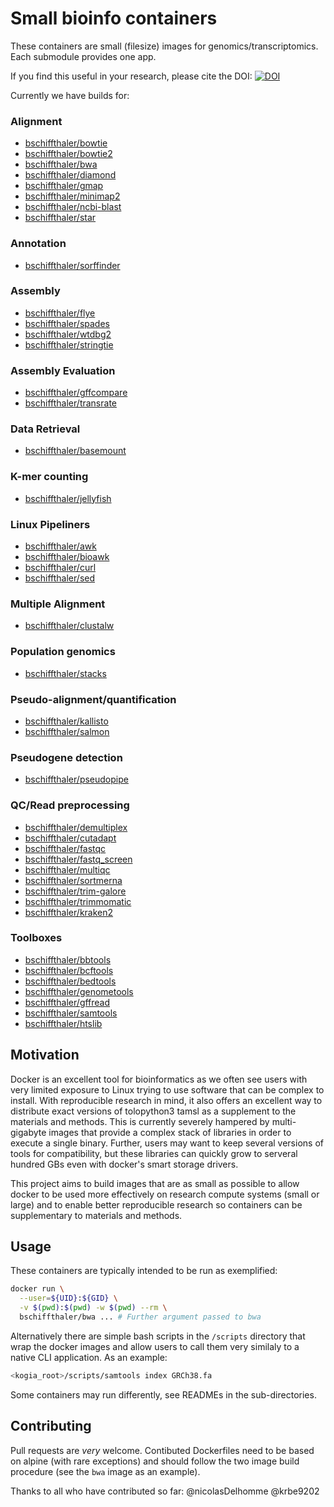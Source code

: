 # Small bioinfo containers

These containers are small (filesize) images for genomics/transcriptomics. Each
submodule provides one app.

If you find this useful in your research, please cite the DOI:
[![DOI](https://zenodo.org/badge/222556447.svg)](https://zenodo.org/badge/latestdoi/222556447)

Currently we have builds for:

### Alignment

- [bschiffthaler/bowtie](https://hub.docker.com/repository/docker/bschiffthaler/bowtie)
- [bschiffthaler/bowtie2](https://hub.docker.com/repository/docker/bschiffthaler/bowtie2)
- [bschiffthaler/bwa](https://hub.docker.com/repository/docker/bschiffthaler/bwa)
- [bschiffthaler/diamond](https://hub.docker.com/repository/docker/bschiffthaler/diamond)
- [bschiffthaler/gmap](https://hub.docker.com/repository/docker/bschiffthaler/gmap)
- [bschiffthaler/minimap2](https://hub.docker.com/repository/docker/bschiffthaler/minimap2)
- [bschiffthaler/ncbi-blast](https://hub.docker.com/repository/docker/bschiffthaler/ncbi-blast)
- [bschiffthaler/star](https://hub.docker.com/repository/docker/bschiffthaler/star)

### Annotation

- [bschiffthaler/sorffinder](https://hub.docker.com/repository/docker/bschiffthaler/sorffinder)

### Assembly

- [bschiffthaler/flye](https://hub.docker.com/repository/docker/bschiffthaler/flye)
- [bschiffthaler/spades](https://hub.docker.com/repository/docker/bschiffthaler/spades)
- [bschiffthaler/wtdbg2](https://hub.docker.com/repository/docker/bschiffthaler/wtdbg2)
- [bschiffthaler/stringtie](https://hub.docker.com/repository/docker/bschiffthaler/stringtie)

### Assembly Evaluation

- [bschiffthaler/gffcompare](https://hub.docker.com/repository/docker/bschiffthaler/gffcompare)
- [bschiffthaler/transrate](https://hub.docker.com/repository/docker/bschiffthaler/transrate)

### Data Retrieval

- [bschiffthaler/basemount](https://hub.docker.com/repository/docker/bschiffthaler/basemount)

### K-mer counting

- [bschiffthaler/jellyfish](https://hub.docker.com/repository/docker/bschiffthaler/jellyfish)

### Linux Pipeliners

- [bschiffthaler/awk](https://hub.docker.com/repository/docker/bschiffthaler/awk)
- [bschiffthaler/bioawk](https://hub.docker.com/repository/docker/bschiffthaler/bioawk)
- [bschiffthaler/curl](https://hub.docker.com/repository/docker/bschiffthaler/curl)
- [bschiffthaler/sed](https://hub.docker.com/repository/docker/bschiffthaler/sed)

### Multiple Alignment

- [bschiffthaler/clustalw](https://hub.docker.com/repository/docker/bschiffthaler/clustalw)

### Population genomics

- [bschiffthaler/stacks](https://hub.docker.com/repository/docker/bschiffthaler/stacks)

### Pseudo-alignment/quantification

- [bschiffthaler/kallisto](https://hub.docker.com/repository/docker/bschiffthaler/kallisto)
- [bschiffthaler/salmon](https://hub.docker.com/repository/docker/bschiffthaler/salmon)

### Pseudogene detection

- [bschiffthaler/pseudopipe](https://hub.docker.com/repository/docker/bschiffthaler/pseudopipe)

### QC/Read preprocessing

- [bschiffthaler/demultiplex](https://hub.docker.com/repository/docker/bschiffthaler/demultiplex)
- [bschiffthaler/cutadapt](https://hub.docker.com/repository/docker/bschiffthaler/cutadapt)
- [bschiffthaler/fastqc](https://hub.docker.com/repository/docker/bschiffthaler/fastqc)
- [bschiffthaler/fastq_screen](https://hub.docker.com/repository/docker/bschiffthaler/fastq_screen)
- [bschiffthaler/multiqc](https://hub.docker.com/repository/docker/bschiffthaler/multiqc)
- [bschiffthaler/sortmerna](https://hub.docker.com/repository/docker/bschiffthaler/sortmerna)
- [bschiffthaler/trim-galore](https://hub.docker.com/repository/docker/bschiffthaler/trim-galore)
- [bschiffthaler/trimmomatic](https://hub.docker.com/repository/docker/bschiffthaler/trimmomatic)
- [bschiffthaler/kraken2](https://hub.docker.com/repository/docker/bschiffthaler/kraken2)

### Toolboxes

- [bschiffthaler/bbtools](https://hub.docker.com/repository/docker/bschiffthaler/bbtools)
- [bschiffthaler/bcftools](https://hub.docker.com/repository/docker/bschiffthaler/bcftools)
- [bschiffthaler/bedtools](https://hub.docker.com/repository/docker/bschiffthaler/bedtools)
- [bschiffthaler/genometools](https://hub.docker.com/repository/docker/bschiffthaler/genometools)
- [bschiffthaler/gffread](https://hub.docker.com/repository/docker/bschiffthaler/gffread)
- [bschiffthaler/samtools](https://hub.docker.com/repository/docker/bschiffthaler/samtools)
- [bschiffthaler/htslib](https://hub.docker.com/repository/docker/bschiffthaler/htslib)


## Motivation

Docker is an excellent tool for bioinformatics as we often see users with very
limited exposure to Linux trying to use software that can be complex to install.
With reproducible research in mind, it also offers an excellent way to distribute
exact versions of tolopython3 tamsl as a supplement to the materials and methods. This is currently
severely hampered by multi-gigabyte images that provide a complex stack of libraries
in order to execute a single binary. Further, users may want to keep several versions of tools for compatibility, but these libraries can quickly grow to serveral hundred
GBs even with docker's smart storage drivers.

This project aims to build images that are as small as possible to allow docker to
be used more effectively on research compute systems (small or large) and to enable
better reproducible research so containers can be supplementary to materials and methods.

## Usage

These containers are typically intended to be run as exemplified:

```bash
docker run \
  --user=${UID}:${GID} \
  -v $(pwd):$(pwd) -w $(pwd) --rm \
  bschiffthaler/bwa ... # Further argument passed to bwa
```

Alternatively there are simple bash scripts in the `/scripts` directory that
wrap the docker images and allow users to call them very similaly to a native CLI
application. As an example:

```bash
<kogia_root>/scripts/samtools index GRCh38.fa
```

Some containers may run differently, see READMEs in the sub-directories.

## Contributing

Pull requests are _very_ welcome. Contibuted Dockerfiles need to be based on
alpine (with rare exceptions) and should follow the two image build procedure (see the `bwa` image as
an example).

Thanks to all who have contributed so far: @nicolasDelhomme @krbe9202

